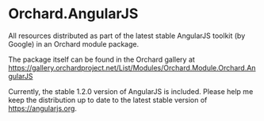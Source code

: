 Orchard.AngularJS
=================

All resources distributed as part of the latest stable AngularJS toolkit (by Google) in an Orchard module package.

The package itself can be found in the Orchard gallery at
https://gallery.orchardproject.net/List/Modules/Orchard.Module.Orchard.AngularJS

Currently, the stable 1.2.0 version of AngularJS is included. Please help me keep the distribution up to date to the latest stable version of https://angularjs.org.
